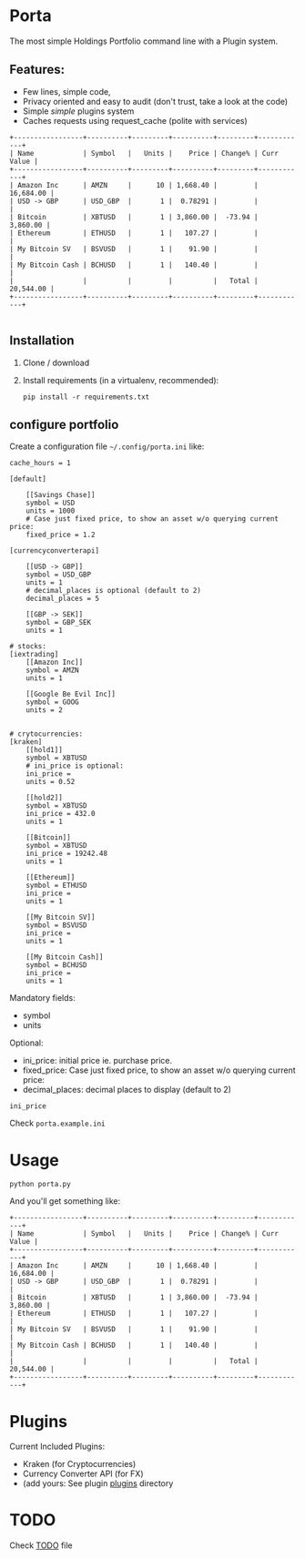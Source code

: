 # Porta

The most simple Holdings Portfolio command line with a Plugin system.

## Features:
- Few lines, simple code,
- Privacy oriented and easy to audit (don't trust, take a look at the code)
- Simple *simple* plugins system
- Caches requests using request_cache (polite with services)


```
+-----------------+----------+---------+----------+---------+------------+
| Name            | Symbol   |   Units |    Price | Change% | Curr Value |
+-----------------+----------+---------+----------+---------+------------+
| Amazon Inc      | AMZN     |      10 | 1,668.40 |         |  16,684.00 |
| USD -> GBP      | USD_GBP  |       1 |  0.78291 |         |            |
| Bitcoin         | XBTUSD   |       1 | 3,860.00 |  -73.94 |   3,860.00 |
| Ethereum        | ETHUSD   |       1 |   107.27 |         |            |
| My Bitcoin SV   | BSVUSD   |       1 |    91.90 |         |            |
| My Bitcoin Cash | BCHUSD   |       1 |   140.40 |         |            |
|                 |          |         |          |   Total |  20,544.00 |
+-----------------+----------+---------+----------+---------+------------+


```



## Installation

1. Clone / download

2. Install requirements (in a virtualenv, recommended):

    ```
    pip install -r requirements.txt
    ```

## configure portfolio

Create a configuration file `~/.config/porta.ini`  like:


    cache_hours = 1

    [default]

        [[Savings Chase]]
        symbol = USD
        units = 1000
        # Case just fixed price, to show an asset w/o querying current price:
        fixed_price = 1.2

    [currencyconverterapi]

        [[USD -> GBP]]
        symbol = USD_GBP
        units = 1
        # decimal_places is optional (default to 2)
        decimal_places = 5

        [[GBP -> SEK]]
        symbol = GBP_SEK
        units = 1

    # stocks:
    [iextrading]
        [[Amazon Inc]]
        symbol = AMZN
        units = 1

        [[Google Be Evil Inc]]
        symbol = GOOG
        units = 2


    # crytocurrencies:
    [kraken]
        [[hold1]]
        symbol = XBTUSD
        # ini_price is optional:
        ini_price =
        units = 0.52

        [[hold2]]
        symbol = XBTUSD
        ini_price = 432.0
        units = 1

        [[Bitcoin]]
        symbol = XBTUSD
        ini_price = 19242.48
        units = 1

        [[Ethereum]]
        symbol = ETHUSD
        ini_price =
        units = 1

        [[My Bitcoin SV]]
        symbol = BSVUSD
        ini_price =
        units = 1

        [[My Bitcoin Cash]]
        symbol = BCHUSD
        ini_price =
        units = 1


Mandatory fields:
- symbol
- units

Optional:
- ini_price: initial price ie. purchase price.
- fixed_price: Case just fixed price, to show an asset w/o querying current price:
- decimal_places: decimal places to display (default to 2)


`ini_price`

Check `porta.example.ini`


# Usage

```
python porta.py
```

And you'll get something like:

```
+-----------------+----------+---------+----------+---------+------------+
| Name            | Symbol   |   Units |    Price | Change% | Curr Value |
+-----------------+----------+---------+----------+---------+------------+
| Amazon Inc      | AMZN     |      10 | 1,668.40 |         |  16,684.00 |
| USD -> GBP      | USD_GBP  |       1 |  0.78291 |         |            |
| Bitcoin         | XBTUSD   |       1 | 3,860.00 |  -73.94 |   3,860.00 |
| Ethereum        | ETHUSD   |       1 |   107.27 |         |            |
| My Bitcoin SV   | BSVUSD   |       1 |    91.90 |         |            |
| My Bitcoin Cash | BCHUSD   |       1 |   140.40 |         |            |
|                 |          |         |          |   Total |  20,544.00 |
+-----------------+----------+---------+----------+---------+------------+

```

# Plugins


Current Included Plugins:

- Kraken (for Cryptocurrencies)
- Currency Converter API (for FX)
- (add yours: See plugin [plugins](plugins/) directory

# TODO

Check [TODO](TODO.md) file


